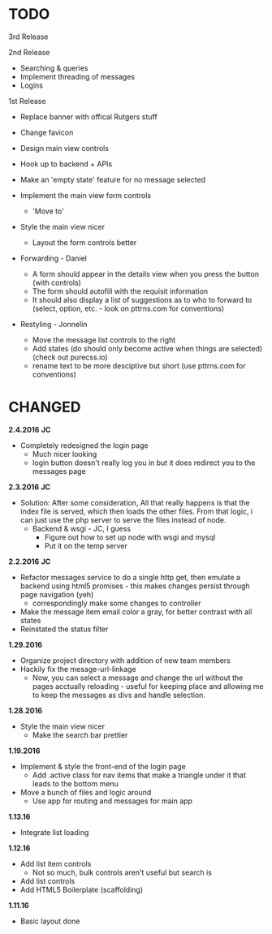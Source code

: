 # TODO

3rd Release

2nd Release
+ Searching & queries
+ Implement threading of messages
+ Logins

1st Release
+ Replace banner with offical Rutgers stuff
+ Change favicon
+ Design main view controls
+ Hook up to backend + APIs
+ Make an 'empty state' feature for no message selected
+ Implement the main view form controls
	+ 'Move to'
+ Style the main view nicer
	+ Layout the form controls better

+ Forwarding - Daniel
	- A form should appear in the details view when you press the button (with controls)
	- The form should autofill with the requisit information
	- It should also display a list of suggestions as to who to forward to (select, option, etc. - look on pttrns.com for conventions)

+ Restyling - Jonnelin
	- Move the message list controls to the right
	- Add states (do should only become active when things are selected) (check out purecss.io)
	- rename text to be more desciptive but short (use pttrns.com for conventions)


# CHANGED

**2.4.2016**
__JC__
+ Completely redesigned the login page
	- Much nicer looking
	- login button doesn't really log you in but it does redirect you to the messages page

**2.3.2016**
__JC__
+ Solution: After some consideration, All that really happens is that the index file is served, which then loads the other files. From that logic, i can just use the php server to serve the files instead of node.
	+ Backend & wsgi - JC, I guess
		- Figure out how to set up node with wsgi and mysql
		- Put it on the temp server

**2.2.2016**
__JC__
+ Refactor messages service to do a single http get, then emulate a backend using html5 promises - this makes changes persist through page navigation (yeh)
	+ correspondingly make some changes to controller
+ Make the message item email color a gray, for better contrast with all states
+ Reinstated the status filter

**1.29.2016**
+ Organize project directory with addition of new team members
+ Hackily fix the mesage-url-linkage
	+ Now, you can select a message and change the url without the pages acctually reloading - useful for keeping place and allowing me to keep the messages as divs and handle selection.

**1.28.2016**
+ Style the main view nicer
	+ Make the search bar prettier

**1.19.2016**
+ Implement & style the front-end of the login page
	+ Add .active class for nav items that make a triangle under it that leads to the bottom menu
+ Move a bunch of files and logic around
	- Use app for routing and messages for main app

**1.13.16**
+ Integrate list loading

**1.12.16**
+ Add list item controls
    - Not so much, bulk controls aren't useful but search is
+ Add list controls
+ Add HTML5 Boilerplate (scaffolding)

**1.11.16**
+ Basic layout done
